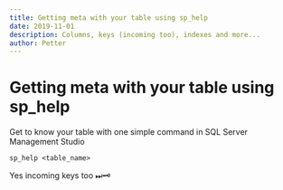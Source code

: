 ```yaml
---
title: Getting meta with your table using sp_help
date: 2019-11-01
description: Columns, keys (incoming too), indexes and more...
author: Petter
---
```

# Getting meta with your table using sp_help

Get to know your table with one simple command in SQL Server Management Studio

```
sp_help <table_name>
```

Yes incoming keys too ⏭🗝